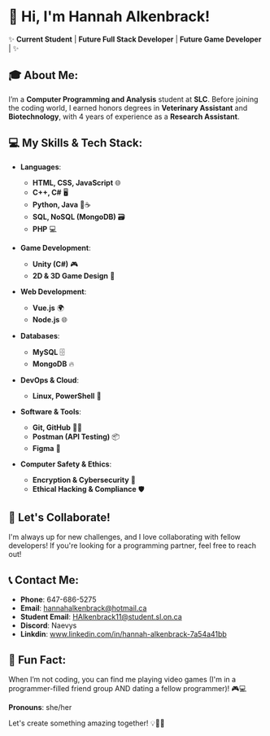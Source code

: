 # 👋 Hi, I'm Hannah Alkenbrack!

✨ **Current Student** | **Future Full Stack Developer** | **Future Game Developer** | ✨

## 🎓 About Me:
I’m a **Computer Programming and Analysis** student at **SLC**. Before joining the coding world, I earned honors degrees in **Veterinary Assistant** and **Biotechnology**, with 4 years of experience as a **Research Assistant**. 

## 💻 My Skills & Tech Stack:

- **Languages**:  
  - **HTML, CSS, JavaScript** 🌐  
  - **C++, C#** 🖥️  
  - **Python, Java** 🐍☕  
  - **SQL, NoSQL (MongoDB)** 🗃️  
  - **PHP** 💻  

- **Game Development**:  
  - **Unity (C#)** 🎮  
  - **2D & 3D Game Design** 🧩

- **Web Development**:  
  - **Vue.js** 🌍  
  - **Node.js** 🌐  

- **Databases**:  
  - **MySQL** 🗄️  
  - **MongoDB** 🔥    

- **DevOps & Cloud**:  
  - **Linux, PowerShell** 🐧

- **Software & Tools**:  
  - **Git, GitHub** 🧑‍💻  
  - **Postman (API Testing)** 📦  
  - **Figma** 🎨  

- **Computer Safety & Ethics**:    
  - **Encryption & Cybersecurity** 🔐  
  - **Ethical Hacking & Compliance** 🛡️

## 🤝 Let's Collaborate!
I'm always up for new challenges, and I love collaborating with fellow developers! If you're looking for a programming partner, feel free to reach out!

## 📞 Contact Me:
- **Phone**: 647-686-5275
- **Email**: [hannahalkenbrack@hotmail.ca](mailto:hannahalkenbrack@hotmail.ca)
- **Student Email**: [HAlkenbrack11@student.sl.on.ca](mailto:HAlkenbrack11@student.sl.on.ca)
- **Discord**: Naevys
- **Linkdin**: www.linkedin.com/in/hannah-alkenbrack-7a54a41bb


## 🌈 Fun Fact:
When I’m not coding, you can find me playing video games (I'm in a programmer-filled friend group AND dating a fellow programmer)! 🎮💻

**Pronouns**: she/her

Let's create something amazing together! 💡👩‍💻
